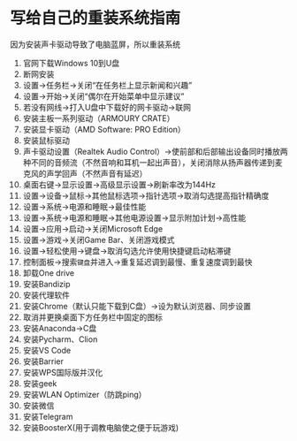 # 写给自己的重装系统指南

因为安装声卡驱动导致了电脑蓝屏，所以重装系统

1. 官网下载Windows 10到U盘
2. 断网安装
3. 设置->任务栏->关闭“在任务栏上显示新闻和兴趣”
4. 设置->开始->关闭“偶尔在开始菜单中显示建议”
5. 若没有网线->打入U盘中下载好的网卡驱动->联网
6. 安装主板一系列驱动（ARMOURY CRATE）
7. 安装显卡驱动（AMD Software: PRO Edition）
8. 安装鼠标驱动
9. 声卡驱动设置（Realtek Audio Control）->使前部和后部输出设备同时播放两种不同的音频流（不然音响和耳机一起出声音），关闭消除从扬声器传递到麦克风的声学回声（不然声音有延迟）
10. 桌面右键->显示设置->高级显示设置->刷新率改为144Hz
11. 设置->设备->鼠标->其他鼠标选项->指针选项->取消勾选提高指针精确度
12. 设置->系统->电源和睡眠->最佳性能
13. 设置->系统->电源和睡眠->其他电源设置->显示附加计划->高性能
14. 设置->应用->启动->关闭Microsoft Edge
15. 设置->游戏->关闭Game Bar、关闭游戏模式
16. 设置->轻松使用->键盘->取消勾选允许使用快捷键启动粘滞键
17. 控制面板->搜索`键盘`并进入->重复延迟调到最慢、重复速度调到最快
18. 卸载One drive
19. 安装Bandizip
20. 安装代理软件
21. 安装Chrome（默认只能下载到C盘）->设为默认浏览器、同步设置
22. 取消并更换桌面下方任务栏中固定的图标
23. 安装Anaconda->C盘
24. 安装Pycharm、Clion
25. 安装VS Code
26. 安装Barrier
27. 安装WPS国际版并汉化
28. 安装geek
29. 安装WLAN Optimizer（防跳ping）
30. 安装微信
31. 安装Telegram
32. 安装BoosterX(用于调教电脑使之便于玩游戏)